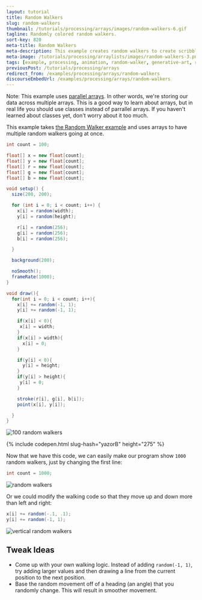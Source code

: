 ```yaml
---
layout: tutorial
title: Random Walkers
slug: random-walkers
thumbnail: /tutorials/processing/arrays/images/random-walkers-6.gif
tagline: Randomly colored random walkers.
sort-key: 820
meta-title: Random Walkers
meta-description: This example creates random walkers to create scribble art!
meta-image: /tutorials/processing/arraylists/images/random-walkers-3.png
tags: [example, processing, animation, random-walker, generative-art, random]
previousPost: /tutorials/processing/arrays
redirect_from: /examples/processing/arrays/random-walkers
discourseEmbedUrl: /examples/processing/arrays/random-walkers
---
```


Note: This example uses [parallel arrays](https://en.wikipedia.org/wiki/Parallel_array). In other words, we're storing our data across multiple arrays. This is a good way to learn about arrays, but in real life you should use classes instead of parrallel arrays. If you haven't learned about classes yet, don't worry about it too much.

This example takes [the Random Walker example](/examples/processing/animation/random-walker.html) and uses arrays to have multiple random walkers going at once.

```java
int count = 100;

float[] x = new float[count];
float[] y = new float[count];
float[] r = new float[count];
float[] g = new float[count];
float[] b = new float[count];

void setup() {
  size(200, 200);

  for (int i = 0; i < count; i++) {
    x[i] = random(width);
    y[i] = random(height);

    r[i] = random(256);
    g[i] = random(256);
    b[i] = random(256);

  }

  background(200);

  noSmooth();
  frameRate(1000);
}

void draw(){
  for(int i = 0; i < count; i++){
    x[i] += random(-1, 1);
    y[i] += random(-1, 1);

    if(x[i] < 0){
     x[i] = width;
    }
    if(x[i] > width){
      x[i] = 0;
    }

    if(y[i] < 0){
      y[i] = height;
    }
    if(y[i] > height){
     y[i] = 0;
    }

    stroke(r[i], g[i], b[i]);
    point(x[i], y[i]);

  }
}
```

![100 random walkers](images/random-walkers-2.gif)

{% include codepen.html slug-hash="yazorB" height="275" %}

Now that we have this code, we can easily make our program show `1000` random walkers, just by changing the first line:

```java
int count = 1000;
```

![random walkers](images/random-walkers-4.png)

Or we could modify the walking code so that they move up and down more than left and right:

```java
x[i] += random(-.1, .1);
y[i] += random(-1, 1);
```

![vertical random walkers](images/random-walkers-6.png)

## Tweak Ideas

- Come up with your own walking logic. Instead of adding `random(-1, 1)`, try adding larger values and then drawing a line from the current position to the next position.
- Base the random movement off of a heading (an angle) that you randomly change. This will result in smoother movement.
